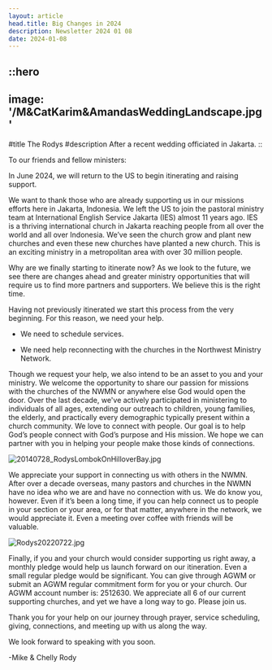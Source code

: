 ```yaml
---
layout: article
head.title: Big Changes in 2024
description: Newsletter 2024 01 08
date: 2024-01-08
---
```


::hero
---
image: '/M&CatKarim&AmandasWeddingLandscape.jpg'
---
#title
The Rodys
#description
After a recent wedding officiated in Jakarta.
::


To our friends and fellow ministers:

In June 2024, we will return to the US to begin itinerating and raising support.

We want to thank those who are already supporting us in our missions efforts here in Jakarta, Indonesia. We left the US to join the pastoral ministry team at International English Service Jakarta (IES) almost 11 years ago. IES is a thriving international church in Jakarta reaching people from all over the world and all over Indonesia. We’ve seen the church grow and plant new churches and even these new churches have planted a new church. This is an exciting ministry in a metropolitan area with over 30 million people. 

Why are we finally starting to itinerate now? As we look to the future, we see there are changes ahead and greater ministry opportunities that will require us to find more partners and supporters. We believe this is the right time.

Having not previously itinerated we start this process from the very beginning. For this reason, we need your help. 

  - We need to schedule services. 

  - We need help reconnecting with the churches in the Northwest Ministry Network.

Though we request your help, we also intend to be an asset to you and your ministry. We welcome the opportunity to share our passion for missions with the churches of the NWMN or anywhere else God would open the door. Over the last decade, we've actively participated in ministering to individuals of all ages, extending our outreach to children, young families, the elderly, and practically every demographic typically present within a church community. We love to connect with people. Our goal is to help God’s people connect with God’s purpose and His mission. We hope we can partner with you in helping your people make those kinds of connections.

![20140728_RodysLombokOnHilloverBay.jpg](/communications/20240108/20140728_RodysLombokOnHilloverBay.jpg)

We appreciate your support in connecting us with others in the NWMN. After over a decade overseas, many pastors and churches in the NWMN have no idea who we are and have no connection with us. We do know you, however. Even if it’s been a long time, if you can help connect us to people in your section or your area, or for that matter, anywhere in the network, we would appreciate it. Even a meeting over coffee with friends will be valuable. 

![Rodys20220722.jpg](/Rodys20220722.jpg)

Finally, if you and your church would consider supporting us right away, a monthly pledge would help us launch forward on our itineration. Even a small regular pledge would be significant. You can give through AGWM or submit an AGWM regular commitment form for you or your church. Our AGWM account number is: 2512630. We appreciate all 6 of our current supporting churches, and yet we have a long way to go. Please join us. 

Thank you for your help on our journey through prayer, service scheduling, giving, connections, and meeting up with us along the way.

We look forward to speaking with you soon. 


-Mike & Chelly Rody






